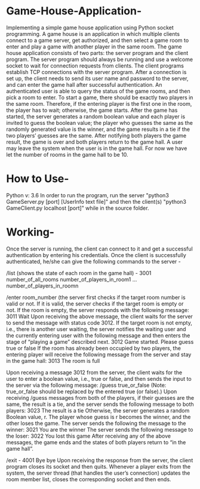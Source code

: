 # Game-House-Application-
Implementing a simple game house application using Python socket programming. A game house is an application in which multiple clients connect to a game server, get authorized, and then select a game room to enter and play a game with another player in the same room. The game house application consists of two parts: the server program and the client program. The server program should always be running and use a welcome socket to wait for connection requests from clients. The client programs establish TCP connections with the server program. After a connection is set up, the client needs to send its user name and password to the server, and can enter the game hall after successful authentication. An authenticated user is able to query the status of the game rooms, and then pick a room to enter. To start a game, there should be exactly two players in the same room. Therefore, if the entering player is the first one in the room, the player has to wait; otherwise, the game starts. After the game has started, the server generates a random boolean value and each player is invited to guess the boolean value; the player who guesses the same as the randomly generated value is the winner, and the game results in a tie if the two players’ guesses are the same. After notifying both players the game result, the game is over and both players return to the game hall. A user may leave the system when the user is in the game hall. For now we have let the number of rooms in the game hall to be 10.

# How to Use-
Python v: 3.6 In order to run the program, run the server "python3 GameServer.py [port] [UserInfo text file]" and then the client(s) "python3 GameClient.py localhost [port]" while in the source folder.

# Working- 
Once the server is running, the client can connect to it and get a successful authentication by entering his credentials.
Once the client is successfully authenticated, he/she can give the following commands to the server - 

/list (shows the state of each room in the game hall) - 3001 number_of_all_rooms number_of_players_in_room1 ... number_of_players_in_roomn

/enter room_number (the server first checks if the target room number is valid or not. If it is valid, the server checks if the target room is empty or not. If the room is empty, the server responds with the following message: 3011 Wait
Upon receiving the above message, the client waits for the server to send the message with status code 3012.
If the target room is not empty, i.e., there is another user waiting, the server notifies the waiting user and the currently entering user with the following message and then enters the stage of “playing a game” described next.
3012 Game started. Please guess true or false
If the room has already been occupied by two players, the entering player will receive the following message from the server and stay in the game hall:
3013 The room is full

Upon receiving a message 3012 from the server, the client waits for the user to enter a boolean value, i.e., true or false, and then sends the input to the server via the following message:
/guess true_or_false
(Note: true_or_false should be replaced by the entered true (or false).)
Upon receiving /guess messages from both of the players, if their guesses are the same, the result is a tie, and the server sends the following message to both players:
3023 The result is a tie
Otherwise, the server generates a random Boolean value, r. The player whose guess is r becomes the winner, and the other loses the game. The server sends the following the message to the winner:
3021 You are the winner
The server sends the following message to the loser:
3022 You lost this game
After receiving any of the above messages, the game ends and the states of both players return to “in the game hall”.

/exit - 4001 Bye bye
Upon receiving the response from the server, the client program closes its socket and then quits.
Whenever a player exits from the system, the server thread (that handles the user’s connection) updates the room member list, closes the corresponding socket and then ends.
 
